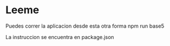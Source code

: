 # Leeme

Puedes correr la aplicacion desde esta otra forma 
npm run base5

La instruccion se encuentra en package.json